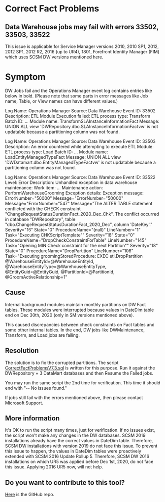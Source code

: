# Correct Fact Problems

## Data Warehouse jobs may fail with errors 33502, 33503, 33522

This issue is applicable for Service Manager versions 2010, 2010 SP1, 2012, 2012 SP1, 2012 R2, 2016 (up to UR4), 1801, Forefront Identity Manager (FIM) which uses SCSM DW versions mentioned here.

# Symptom

DW Jobs fail and the Operations Manager event log contains entries like below in bold. (Please note that some parts in error messages like Job name, Table, or View names can have different values.)

 
Log Name: Operations Manager
Source: Data Warehouse
Event ID: 33502
Description:
ETL Module Execution failed:
ETL process type: Transform
Batch ID: …
Module name: TransformSLAInstanceInformationFact
Message: UNION ALL view 'DWRepository.dbo.SLAInstanceInformationFactvw' is not updatable because a partitioning column was not found.
 

Log Name: Operations Manager
Source: Data Warehouse
Event ID: 33503
Description:
An error countered while attempting to execute ETL Module:
ETL process type: Load
Batch ID: …
Module name: LoadEntityManagedTypeFact
Message: UNION ALL view 'DWDatamart.dbo.EntityManagedTypeFactvw' is not updatable because a partitioning column was not found.

Log Name: Operations Manager
Source: Data Warehouse
Event ID: 33522
Level: Error
Description:
Unhandled exception in data warehouse maintenance:
Work item: …
Maintenance action: PerformWarehouseGrooming Exception details:
Exception message: ErrorNumber="50000" Message="ErrorNumber="50000" Message="ErrorNumber="547" Message="The ALTER TABLE statement conflicted with the CHECK constraint "ChangeRequestStatusDurationFact_2020_Dec_Chk". The conflict occurred in database "DWRepository", table "dbo.ChangeRequestStatusDurationFact_2020_Dec", column 'DateKey'." Severity="16" State="0" ProcedureName="(null)" LineNumber="1" Task="Executing CHKScriptTemplate"" Severity="18" State="0" ProcedureName="DropCheckConstraintForTable" LineNumber="145" Task="Opening MIN Check constraint for the next Partition"" Severity="18" State="0" ProcedureName="DropPartition" LineNumber="108" Task="Executing groomingStoredProcedure: EXEC etl.DropPartition @WarehouseEntityId=@WarehouseEntityId, @WarehouseEntityType=@WarehouseEntityType, @EntityGuid=@EntityGuid, @PartitionId=@PartitionId, @GroomActiveRelationship=1"

## Cause

Internal background modules maintain monthly partitions on DW Fact tables. These modules were interrupted because values in DateDim table end on Dec 30th, 2020 (only in SM versions mentioned above).

This caused discrepancies between check constraints on Fact tables and some other internal tables. In the end, DW jobs like DWMaintenance, Transform, and Load jobs are failing.

## Resolution

The solution is to fix the corrupted partitions. The script [CorrectFactProblemsV7.3.sql](https://github.com/microsoft/CSS-SystemCenter-ServiceManager/releases/latest/download/Verify_SSRS_for_SCSM.ps1) is written for this purpose. Run it against the DWRepository + 3 DataMart databases and then Resume the Failed jobs. 

You may run the same script the 2nd time for verification. This time it should end with "-- No issues found."

If jobs still fail with the errors mentioned above, then please contact Microsoft Support.

## More information
	
It's OK to run the script many times, just for verification. If no issues exist, the script won't make any changes in the DW databases.
	SCSM 2019 installations already have the correct values in DateDim table. Therefore, SCSM DW installations with version 2019 do not face this issue.
	To prevent this issue to happen, the values in DateDim tables were proactively extended with SCSM 2016 Update Rollup 5. Therefore, SCSM DW 2016 installations on which UR5 was applied before Dec 1st, 2020, do not face this issue.
	Applying 2016 UR5 now, will not help.

## Do you want to contribute to this tool?

[Here](https://github.com/khusmeno-MS/CSS-SystemCenter-ServiceManager/tree/main/Verify_SSRS_for_SCSM) is the GitHub repo.

